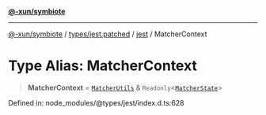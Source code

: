 [**@-xun/symbiote**](../../../../../README.md)

***

[@-xun/symbiote](../../../../../README.md) / [types/jest.patched](../../../README.md) / [jest](../README.md) / MatcherContext

# Type Alias: MatcherContext

> **MatcherContext** = [`MatcherUtils`](MatcherUtils.md) & `Readonly`\<[`MatcherState`](MatcherState.md)\>

Defined in: node\_modules/@types/jest/index.d.ts:628
